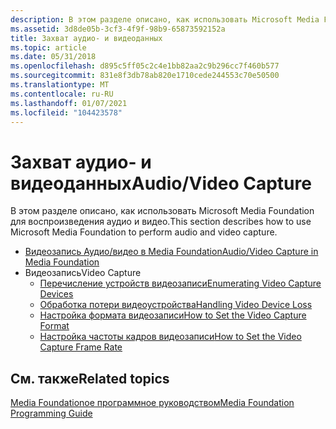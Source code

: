 ```yaml
---
description: В этом разделе описано, как использовать Microsoft Media Foundation для воспроизведения аудио и видео.
ms.assetid: 3d8de05b-3cf3-4f9f-98b9-65873592152a
title: Захват аудио- и видеоданных
ms.topic: article
ms.date: 05/31/2018
ms.openlocfilehash: d895c5ff05c2c4e1bb82aa2c9b296cc7f460b577
ms.sourcegitcommit: 831e8f3db78ab820e1710cede244553c70e50500
ms.translationtype: MT
ms.contentlocale: ru-RU
ms.lasthandoff: 01/07/2021
ms.locfileid: "104423578"
---
```

# <a name="audiovideo-capture"></a><span data-ttu-id="15143-103">Захват аудио- и видеоданных</span><span class="sxs-lookup"><span data-stu-id="15143-103">Audio/Video Capture</span></span>

<span data-ttu-id="15143-104">В этом разделе описано, как использовать Microsoft Media Foundation для воспроизведения аудио и видео.</span><span class="sxs-lookup"><span data-stu-id="15143-104">This section describes how to use Microsoft Media Foundation to perform audio and video capture.</span></span>

-   [<span data-ttu-id="15143-105">Видеозапись Аудио/видео в Media Foundation</span><span class="sxs-lookup"><span data-stu-id="15143-105">Audio/Video Capture in Media Foundation</span></span>](audio-video-capture-in-media-foundation.md)
-   <span data-ttu-id="15143-106">Видеозапись</span><span class="sxs-lookup"><span data-stu-id="15143-106">Video Capture</span></span>
    -   [<span data-ttu-id="15143-107">Перечисление устройств видеозаписи</span><span class="sxs-lookup"><span data-stu-id="15143-107">Enumerating Video Capture Devices</span></span>](enumerating-video-capture-devices.md)
    -   [<span data-ttu-id="15143-108">Обработка потери видеоустройства</span><span class="sxs-lookup"><span data-stu-id="15143-108">Handling Video Device Loss</span></span>](handling-video-device-loss.md)
    -   [<span data-ttu-id="15143-109">Настройка формата видеозаписи</span><span class="sxs-lookup"><span data-stu-id="15143-109">How to Set the Video Capture Format</span></span>](how-to-set-the-video-capture-format.md)
    -   [<span data-ttu-id="15143-110">Настройка частоты кадров видеозаписи</span><span class="sxs-lookup"><span data-stu-id="15143-110">How to Set the Video Capture Frame Rate</span></span>](how-to-set-the-video-capture-frame-rate.md)

## <a name="related-topics"></a><span data-ttu-id="15143-111">См. также</span><span class="sxs-lookup"><span data-stu-id="15143-111">Related topics</span></span>

<dl> <dt>

[<span data-ttu-id="15143-112">Media Foundationое программное руководством</span><span class="sxs-lookup"><span data-stu-id="15143-112">Media Foundation Programming Guide</span></span>](media-foundation-programming-guide.md)
</dt> </dl>

 

 




